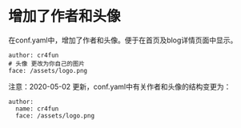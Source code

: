 # 增加了作者和头像

在conf.yaml中，增加了作者和头像。便于在首页及blog详情页面中显示。
```
author: cr4fun
# 头像 更改为你自己的图片
face: /assets/logo.png
```

注意：2020-05-02 更新，conf.yaml中有关作者和头像的结构变更为：
```
author: 
  name: cr4fun
  face: /assets/logo.png
```